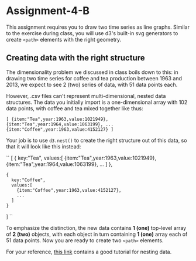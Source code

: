 # Assignment-4-B

This assignment requires you to draw two time series as line graphs. Similar to the exercise during class, you will use d3's built-in svg generators to create `<path>` elements with the right geometry.

## Creating data with the right structure

The dimensionality problem we discussed in class boils down to this: in drawing two time series for coffee and tea production between 1963 and 2013, we expect to see 2 (two) series of data, with 51 data points each.

However, .csv files can't represent multi-dimensional, nested data structures. The data you initially import is a one-dimensional array with 102 data points, with coffee and tea mixed together like thus:

``
  [
    {item:"Tea",year:1963,value:1021949},
    {item:"Tea",year:1964,value:1063199},
    ...
    {item:"Coffee",year:1963,value:4152127}
  ]
``

Your job is to use `d3.nest()` to create the right structure out of this data, so that it will look like this instead:

``
  [
    {
      key:"Tea",
      values:[
        {item:"Tea",year:1963,value:1021949},
        {item:"Tea",year:1964,value:1063199},
        ...
      ]
    },
  
    {
      key:"Coffee",
      values:[
        {item:"Coffee",year:1963,value:4152127},
        ...
      ]
    }
  ]
``

To emphasize the distinction, the new data contains **1 (one)** top-level array of **2 (two)** objects, with each object in turn containing **1 (one)** array each of 51 data points. Now you are ready to create two `<path>` elements.

For your reference, [this link](http://learnjsdata.com/group_data.html) contains a good tutorial for nesting data.

